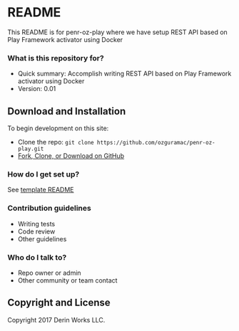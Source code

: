 # README #

This README is for penr-oz-play where we have setup REST API based on Play Framework activator using Docker 

### What is this repository for? ###

* Quick summary: Accomplish writing REST API based on Play Framework activator using Docker
* Version: 0.01

## Download and Installation

To begin development on this site:
* Clone the repo: `git clone https://github.com/ozguramac/penr-oz-play.git`
* [Fork, Clone, or Download on GitHub](https://github.com/ozguramac/penr-oz-play)

### How do I get set up? ###

See [template README](template_README.md)

### Contribution guidelines ###

* Writing tests
* Code review
* Other guidelines

### Who do I talk to? ###

* Repo owner or admin
* Other community or team contact

## Copyright and License

Copyright 2017 Derin Works LLC.
